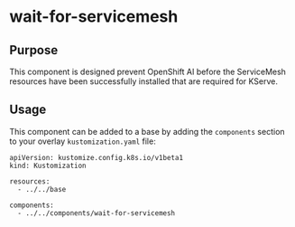 # wait-for-servicemesh

## Purpose
This component is designed prevent OpenShift AI before the ServiceMesh resources have been successfully installed that are required for KServe.

## Usage

This component can be added to a base by adding the `components` section to your overlay `kustomization.yaml` file:

```
apiVersion: kustomize.config.k8s.io/v1beta1
kind: Kustomization

resources:
  - ../../base

components:
  - ../../components/wait-for-servicemesh
```
